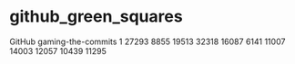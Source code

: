 # github_green_squares
GitHub gaming-the-commits
1
27293
8855
19513
32318
16087
6141
11007
14003
12057
10439
11295

